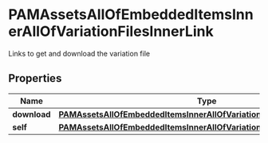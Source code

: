 

# PAMAssetsAllOfEmbeddedItemsInnerAllOfVariationFilesInnerLink

Links to get and download the variation file

## Properties

| Name | Type | Description | Notes |
|------------ | ------------- | ------------- | -------------|
|**download** | [**PAMAssetsAllOfEmbeddedItemsInnerAllOfVariationFilesInnerLinkDownload**](PAMAssetsAllOfEmbeddedItemsInnerAllOfVariationFilesInnerLinkDownload.md) |  |  [optional] |
|**self** | [**PAMAssetsAllOfEmbeddedItemsInnerAllOfVariationFilesInnerLinkSelf**](PAMAssetsAllOfEmbeddedItemsInnerAllOfVariationFilesInnerLinkSelf.md) |  |  [optional] |



